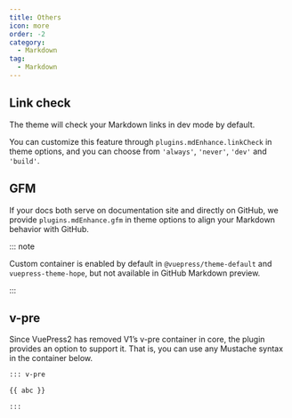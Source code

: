 ```yaml
---
title: Others
icon: more
order: -2
category:
  - Markdown
tag:
  - Markdown
---
```


## Link check

The theme will check your Markdown links in dev mode by default.

You can customize this feature through `plugins.mdEnhance.linkCheck` in theme options, and you can choose from `'always'`, `'never'`, `'dev'` and `'build'`.

## GFM

If your docs both serve on documentation site and directly on GitHub, we provide `plugins.mdEnhance.gfm` in theme options to align your Markdown behavior with GitHub.

::: note

Custom container is enabled by default in `@vuepress/theme-default` and `vuepress-theme-hope`, but not available in GitHub Markdown preview.

:::

## v-pre

Since VuePress2 has removed V1’s v-pre container in core, the plugin provides an option to support it. That is, you can use any Mustache syntax in the container below.

```md
::: v-pre

{{ abc }}

:::
```
